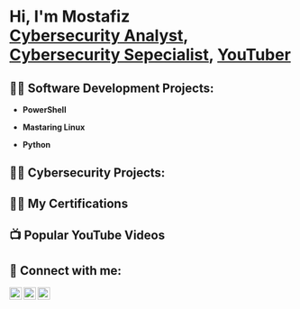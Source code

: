<h1>Hi, I'm Mostafiz <br/><a href="https://github.com/joshmadakor1">Cybersecurity Analyst</a>, <a href="https://www.linkedin.com/in/mostafizur-rahman-552ba315b/">Cybersecurity Sepecialist</a>, <a href="https://www.youtube.com/@CyberTrend360">YouTuber</a></h1>

<h2>👨‍💻 Software Development Projects:</h2>

- <b>PowerShell</b>

- <b>Mastaring Linux</b>
  
- <b>Python</b>

<h2>👨‍💻 Cybersecurity Projects:</h2>



<h2>👨‍💻 My Certifications</h2>


  
<h2>📺 Popular YouTube Videos</h2>

<h2> 🤳 Connect with me:</h2>

[<img align="left" alt="Mostafiz | LinkedIn" width="22px" src="https://cdn.jsdelivr.net/npm/simple-icons@v3/icons/linkedin.svg" />][linkedin]
[<img align="left" alt="Mostafiz | Facebook" width="22px" src="https://cdn.jsdelivr.net/npm/simple-icons@3.13.0/icons/facebook.svg" />][Facebook]
[<img align="left" alt="Mostafiz | YouTube" width="22px" src="https://cdn.jsdelivr.net/npm/simple-icons@v3/icons/youtube.svg" />][youtube]

[Facebook]: https://www.facebook.com/mostafizurrahaman.kuka/
[linkedin]: https://www.linkedin.com/in/mostafizur-rahman-552ba315b/
[youtube]: https://www.youtube.com/@CyberTrend360/

<!--
**Engr-Mostafiz/Engr-Mostafiz** is a ✨ _special_ ✨ repository because its `README.md` (this file) appears on your GitHub profile.

Here are some ideas to get you started:

- 🔭 I’m currently working on ...
- 🌱 I’m currently learning ...
- 👯 I’m looking to collaborate on ...
- 🤔 I’m looking for help with ...
- 💬 Ask me about ...
- 📫 How to reach me: ...
- 😄 Pronouns: ...
- ⚡ Fun fact: ...
-->
